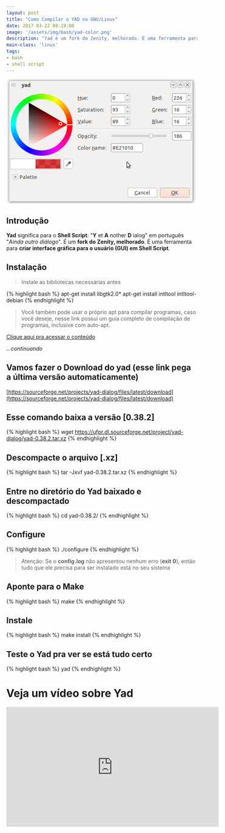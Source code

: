 ```yaml
---
layout: post
title: "Como Compilar o YAD no GNU/Linux"
date: 2017-03-22 08:19:08
image: '/assets/img/bash/yad-color.png'
description: "Yad é um fork do Zenity, melhorado. É uma ferramenta para criar interface gráfica para o usuário (GUI) em Shell Script."
main-class: 'linux'
tags:
- bash
- shell script
---
```


![Como Compilar o YAD no GNU-Linux](/assets/img/bash/yad-color.png "Como Compilar o YAD no GNU-Linux")

## Introdução 

__Yad__ significa para o __Shell Script__: "__Y__ et __A__ nother __D__ ialog" em português "*Ainda outro diálogo*". É um __fork do Zenity, melhorado__. É uma ferramenta para __criar interface gráfica para o usuário (GUI) em Shell Script__.

## Instalação

> Instale as bibliotecas necessárias antes

{% highlight bash %}
apt-get install libgtk2.0*
apt-get install intltool intltool-debian
{% endhighlight %}

> Você também pode usar o próprio apt para compilar programas, caso você deseje, nesse link possui um guia completo de compilação de programas, inclusive com auto-apt.

[Clique aqui pra acessar o conteúdo](http://terminalroot.com.br/2012/12/curso-certificacao-linux-lpi-1_2.html)

*...continuando*

## Vamos fazer o Download do yad (esse link pega a última versão automaticamente)
[https://sourceforge.net/projects/yad-dialog/files/latest/download](https://sourceforge.net/projects/yad-dialog/files/latest/download)

## Esse comando baixa a versão [0.38.2]
{% highlight bash %}
wget https://ufpr.dl.sourceforge.net/project/yad-dialog/yad-0.38.2.tar.xz
{% endhighlight %}

## Descompacte o arquivo [.xz]
{% highlight bash %}
tar -Jxvf yad-0.38.2.tar.xz
{% endhighlight %}

## Entre no diretório do Yad baixado e descompactado
{% highlight bash %}
cd yad-0.38.2/
{% endhighlight %}

## Configure
{% highlight bash %}
./configure
{% endhighlight %}

> Atenção: Se o __config.log__ não apresentou nenhum erro (__exit 0__), então tudo que ele precisa para ser instalado está no seu sistema

## Aponte para o Make
{% highlight bash %}
make
{% endhighlight %}

## Instale
{% highlight bash %}
make install
{% endhighlight %}

## Teste o Yad pra ver se está tudo certo
{% highlight bash %}
yad
{% endhighlight %}

# Veja um vídeo sobre Yad

<iframe width="560" height="315" src="https://www.youtube.com/embed/2gUIoUWHZMg" frameborder="0" allowfullscreen></iframe>
